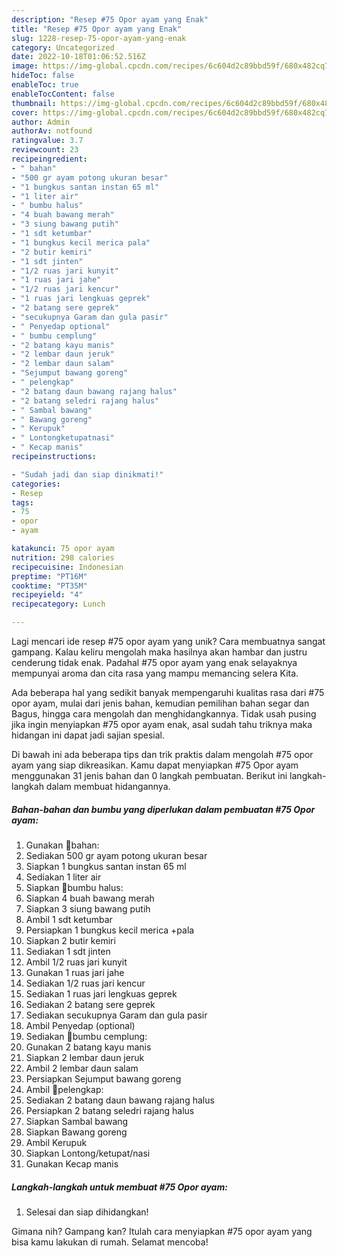 ```yaml
---
description: "Resep #75 Opor ayam yang Enak"
title: "Resep #75 Opor ayam yang Enak"
slug: 1228-resep-75-opor-ayam-yang-enak
category: Uncategorized
date: 2022-10-18T01:06:52.516Z
image: https://img-global.cpcdn.com/recipes/6c604d2c89bbd59f/680x482cq70/75-opor-ayam-foto-resep-utama.jpg
hideToc: false
enableToc: true
enableTocContent: false
thumbnail: https://img-global.cpcdn.com/recipes/6c604d2c89bbd59f/680x482cq70/75-opor-ayam-foto-resep-utama.jpg
cover: https://img-global.cpcdn.com/recipes/6c604d2c89bbd59f/680x482cq70/75-opor-ayam-foto-resep-utama.jpg
author: Admin
authorAv: notfound
ratingvalue: 3.7
reviewcount: 23
recipeingredient:
- " bahan"
- "500 gr ayam potong ukuran besar"
- "1 bungkus santan instan 65 ml"
- "1 liter air"
- " bumbu halus"
- "4 buah bawang merah"
- "3 siung bawang putih"
- "1 sdt ketumbar"
- "1 bungkus kecil merica pala"
- "2 butir kemiri"
- "1 sdt jinten"
- "1/2 ruas jari kunyit"
- "1 ruas jari jahe"
- "1/2 ruas jari kencur"
- "1 ruas jari lengkuas geprek"
- "2 batang sere geprek"
- "secukupnya Garam dan gula pasir"
- " Penyedap optional"
- " bumbu cemplung"
- "2 batang kayu manis"
- "2 lembar daun jeruk"
- "2 lembar daun salam"
- "Sejumput bawang goreng"
- " pelengkap"
- "2 batang daun bawang rajang halus"
- "2 batang seledri rajang halus"
- " Sambal bawang"
- " Bawang goreng"
- " Kerupuk"
- " Lontongketupatnasi"
- " Kecap manis"
recipeinstructions:

- "Sudah jadi dan siap dinikmati!"
categories:
- Resep
tags:
- 75
- opor
- ayam

katakunci: 75 opor ayam 
nutrition: 298 calories
recipecuisine: Indonesian
preptime: "PT16M"
cooktime: "PT35M"
recipeyield: "4"
recipecategory: Lunch

---
```





Lagi mencari ide resep #75 opor ayam yang unik? Cara membuatnya sangat gampang. Kalau keliru mengolah maka hasilnya akan hambar dan justru cenderung tidak enak. Padahal #75 opor ayam yang enak selayaknya mempunyai aroma dan cita rasa yang mampu memancing selera Kita.





Ada beberapa hal yang sedikit banyak mempengaruhi kualitas rasa dari #75 opor ayam, mulai dari jenis bahan, kemudian pemilihan bahan segar dan Bagus, hingga cara mengolah dan menghidangkannya. Tidak usah pusing jika ingin menyiapkan #75 opor ayam enak,      asal sudah tahu triknya maka hidangan ini dapat jadi sajian spesial.





















Di bawah ini ada beberapa tips dan trik praktis dalam mengolah #75 opor ayam yang siap dikreasikan. Kamu dapat menyiapkan #75 Opor ayam menggunakan 31 jenis bahan dan 0 langkah pembuatan. Berikut ini langkah-langkah dalam membuat hidangannya.

<!--inarticleads1-->

##### Bahan-bahan dan bumbu yang diperlukan dalam pembuatan #75 Opor ayam:

1. Gunakan  🍒bahan:
1. Sediakan 500 gr ayam potong ukuran besar
1. Siapkan 1 bungkus santan instan 65 ml
1. Sediakan 1 liter air
1. Siapkan  🍒bumbu halus:
1. Siapkan 4 buah bawang merah
1. Siapkan 3 siung bawang putih
1. Ambil 1 sdt ketumbar
1. Persiapkan 1 bungkus kecil merica +pala
1. Siapkan 2 butir kemiri
1. Sediakan 1 sdt jinten
1. Ambil 1/2 ruas jari kunyit
1. Gunakan 1 ruas jari jahe
1. Sediakan 1/2 ruas jari kencur
1. Sediakan 1 ruas jari lengkuas geprek
1. Sediakan 2 batang sere geprek
1. Sediakan secukupnya Garam dan gula pasir
1. Ambil  Penyedap (optional)
1. Sediakan  🍒bumbu cemplung:
1. Gunakan 2 batang kayu manis
1. Siapkan 2 lembar daun jeruk
1. Ambil 2 lembar daun salam
1. Persiapkan Sejumput bawang goreng
1. Ambil  🍒pelengkap:
1. Sediakan 2 batang daun bawang rajang halus
1. Persiapkan 2 batang seledri rajang halus
1. Siapkan  Sambal bawang
1. Siapkan  Bawang goreng
1. Ambil  Kerupuk
1. Siapkan  Lontong/ketupat/nasi
1. Gunakan  Kecap manis




<!--inarticleads2-->

##### Langkah-langkah untuk membuat #75 Opor ayam:


1. Selesai dan siap dihidangkan!



Gimana nih? Gampang kan? Itulah cara menyiapkan #75 opor ayam yang bisa kamu lakukan di rumah. Selamat mencoba!
